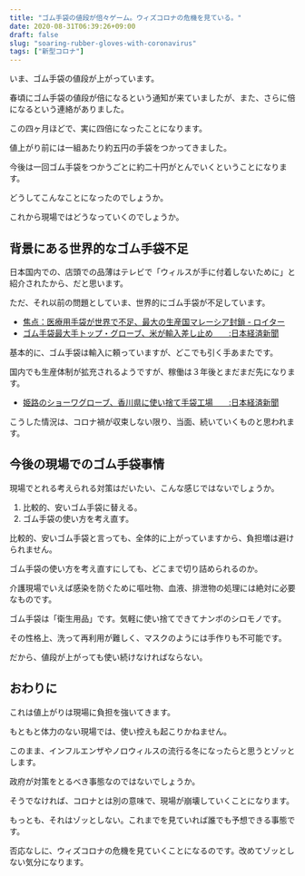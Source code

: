 ```yaml
---
title: "ゴム手袋の値段が倍々ゲーム。ウィズコロナの危機を見ている。"
date: 2020-08-31T06:39:26+09:00
draft: false
slug: "soaring-rubber-gloves-with-coronavirus"
tags: ["新型コロナ"]
---
```


いま、ゴム手袋の値段が上がっています。

春頃にゴム手袋の値段が倍になるという通知が来ていましたが、また、さらに倍になるという連絡がありました。

この四ヶ月ほどで、実に四倍になったことになります。

値上がり前には一組あたり約五円の手袋をつかってきました。

今後は一回ゴム手袋をつかうごとに約二十円がとんでいくということになります。

どうしてこんなことになったのでしょうか。

これから現場ではどうなっていくのでしょうか。

背景にある世界的なゴム手袋不足
----

日本国内での、店頭での品薄はテレビで「ウィルスが手に付着しないために」と紹介されたから、だと思います。

ただ、それ以前の問題としていま、世界的にゴム手袋が不足しています。

- [焦点：医療用手袋が世界で不足、最大の生産国マレーシア封鎖 - ロイター](https://jp.reuters.com/article/medical-glove-coronavirus-idJPKBN21E0G8)
- [ゴム手袋最大手トップ・グローブ、米が輸入差し止め　　:日本経済新聞](https://www.nikkei.com/article/DGXMZO61616270W0A710C2FFE000/)

基本的に、ゴム手袋は輸入に頼っていますが、どこでも引く手あまたです。

国内でも生産体制が拡充されるようですが、稼働は３年後とまだまだ先になります。

- [姫路のショーワグローブ、香川県に使い捨て手袋工場　　:日本経済新聞](https://www.nikkei.com/article/DGXMZO62529670R10C20A8LA0000/)

こうした情況は、コロナ禍が収束しない限り、当面、続いていくものと思われます。

今後の現場でのゴム手袋事情
----

現場でとれる考えられる対策はだいたい、こんな感じではないでしょうか。

1. 比較的、安いゴム手袋に替える。
2. ゴム手袋の使い方を考え直す。

比較的、安いゴム手袋と言っても、全体的に上がっていますから、負担増は避けられません。

ゴム手袋の使い方を考え直すにしても、どこまで切り詰められるのか。

介護現場でいえば感染を防ぐために嘔吐物、血液、排泄物の処理には絶対に必要なものです。

ゴム手袋は「衛生用品」です。気軽に使い捨てできてナンボのシロモノです。

その性格上、洗って再利用が難しく、マスクのようには手作りも不可能です。

だから、値段が上がっても使い続けなければならない。

おわりに
----

これは値上がりは現場に負担を強いてきます。

もともと体力のない現場では、使い控えも起こりかねません。

このまま、インフルエンザやノロウィルスの流行る冬になったらと思うとゾッとします。

政府が対策をとるべき事態なのではないでしょうか。

そうでなければ、コロナとは別の意味で、現場が崩壊していくことになります。

もっとも、それはゾッとしない。これまでを見ていれば誰でも予想できる事態です。

否応なしに、ウィズコロナの危機を見ていくことになるのです。改めてゾッとしない気分になります。
